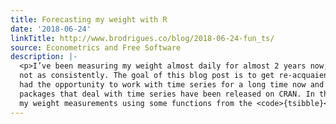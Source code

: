 ```yaml
---
title: Forecasting my weight with R
date: '2018-06-24'
linkTitle: http://www.brodrigues.co/blog/2018-06-24-fun_ts/
source: Econometrics and Free Software
description: |-
  <p>I’ve been measuring my weight almost daily for almost 2 years now; I actually started earlier, but
  not as consistently. The goal of this blog post is to get re-acquaiented with time series; I haven’t
  had the opportunity to work with time series for a long time now and I have seen that quite a few
  packages that deal with time series have been released on CRAN. In this blog post, I will explore
  my weight measurements using some functions from the <code>{tsibble}</code> and <code>{tibbletime}</c
---
```

